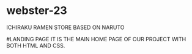 # webster-23
ICHIRAKU RAMEN STORE BASED ON NARUTO

#LANDING PAGE
IT IS THE MAIN HOME PAGE OF OUR PROJECT WITH BOTH HTML AND CSS.
